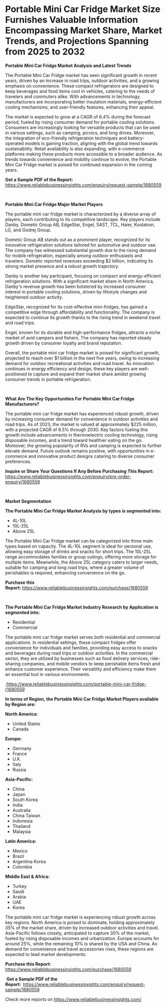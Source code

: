 <p><h1>Portable Mini Car Fridge Market Size Furnishes Valuable Information Encompassing Market Share, Market Trends, and Projections Spanning from 2025 to 2032</h1></p><p><strong>Portable Mini Car Fridge Market Analysis and Latest Trends</strong></p>
<p><p>The Portable Mini Car Fridge market has seen significant growth in recent years, driven by an increase in road trips, outdoor activities, and a growing emphasis on convenience. These compact refrigerators are designed to keep beverages and food items cool in vehicles, catering to the needs of travelers and commuters alike. With advancements in technology, manufacturers are incorporating better insulation materials, energy-efficient cooling mechanisms, and user-friendly features, enhancing their appeal.</p><p>The market is expected to grow at a CAGR of 6.4% during the forecast period, fueled by rising consumer demand for portable cooling solutions. Consumers are increasingly looking for versatile products that can be used in various settings, such as camping, picnics, and long drives. Moreover, the integration of eco-friendly refrigeration techniques and battery-operated models is gaining traction, aligning with the global trend towards sustainability. Retail availability is also expanding, with e-commerce platforms making these products more accessible to a broader audience. As trends towards convenience and mobility continue to evolve, the Portable Mini Car Fridge market is poised for continued expansion in the coming years.</p></p>
<p><strong>Get a Sample PDF of the Report:&nbsp;</strong> <a href="https://www.reliablebusinessinsights.com/enquiry/request-sample/1680559?utm_campaign=3350&utm_medium=2&utm_source=Github&utm_content=ia&utm_term=05042025&utm_id=portable-mini-car-fridge">https://www.reliablebusinessinsights.com/enquiry/request-sample/1680559</a></p>
<p>&nbsp;</p>
<p><strong>Portable Mini Car Fridge Major Market Players</strong></p>
<p><p>The portable mini car fridge market is characterized by a diverse array of players, each contributing to its competitive landscape. Key players include Danby, Dometic Group AB, EdgeStar, Engel, SAST, TCL, Haier, Koolatron, LG, and Godrej Group. </p><p>Dometic Group AB stands out as a prominent player, recognized for its innovative refrigeration solutions tailored for automotive and outdoor use. The company has witnessed substantial growth due to the rising demand for mobile refrigeration, especially among outdoor enthusiasts and travelers. Dometic reported revenues exceeding $2 billion, indicating its strong market presence and a robust growth trajectory.</p><p>Danby is another key participant, focusing on compact and energy-efficient refrigeration solutions. With a significant market share in North America, Danby's revenue growth has been bolstered by increased consumer interest in portable cooling solutions, driven by lifestyle changes and heightened outdoor activity.</p><p>EdgeStar, recognized for its cost-effective mini-fridges, has gained a competitive edge through affordability and functionality. The company is expected to continue its growth thanks to the rising trend in weekend travel and road trips.</p><p>Engel, known for its durable and high-performance fridges, attracts a niche market of avid campers and fishers. The company has reported steady growth driven by consumer loyalty and brand reputation.</p><p>Overall, the portable mini car fridge market is poised for significant growth, projected to reach over $1 billion in the next five years, owing to increasing demand for outdoor recreational activities and road travel. As innovation continues in energy efficiency and design, these key players are well-positioned to capture and expand their market share amidst growing consumer trends in portable refrigeration.</p></p>
<p>&nbsp;</p>
<p><strong>What Are The Key Opportunities For Portable Mini Car Fridge Manufacturers?</strong></p>
<p><p>The portable mini car fridge market has experienced robust growth, driven by increasing consumer demand for convenience in outdoor activities and road trips. As of 2023, the market is valued at approximately $225 million, with a projected CAGR of 6.5% through 2030. Key factors fueling this growth include advancements in thermoelectric cooling technology, rising disposable incomes, and a trend toward healthier eating on the go. Moreover, the growing popularity of RVs and camping is expected to further elevate demand. Future outlook remains positive, with opportunities in e-commerce and innovative product designs catering to diverse consumer preferences.</p></p>
<p><strong>Inquire or Share Your Questions If Any Before Purchasing This Report:</strong> <a href="https://www.reliablebusinessinsights.com/enquiry/pre-order-enquiry/1680559?utm_campaign=3350&utm_medium=2&utm_source=Github&utm_content=ia&utm_term=05042025&utm_id=portable-mini-car-fridge">https://www.reliablebusinessinsights.com/enquiry/pre-order-enquiry/1680559</a></p>
<p>&nbsp;</p>
<p><strong>Market Segmentation</strong></p>
<p><strong>The Portable Mini Car Fridge Market Analysis by types is segmented into:</strong></p>
<p><ul><li>4L-10L</li><li>10L-25L</li><li>Above 25L</li></ul></p>
<p><p>The Portable Mini Car Fridge market can be categorized into three main types based on capacity. The 4L-10L segment is ideal for personal use, allowing easy storage of drinks and snacks for short trips. The 10L-25L range accommodates families or group outings, offering more storage for multiple items. Meanwhile, the Above 25L category caters to larger needs, suitable for camping and long road trips, where a greater volume of perishables is required, enhancing convenience on the go.</p></p>
<p><strong>Purchase this Report:&nbsp;</strong><a href="https://www.reliablebusinessinsights.com/purchase/1680559?utm_campaign=3350&utm_medium=2&utm_source=Github&utm_content=ia&utm_term=05042025&utm_id=portable-mini-car-fridge">https://www.reliablebusinessinsights.com/purchase/1680559</a></p>
<p>&nbsp;</p>
<p><strong>The Portable Mini Car Fridge Market Industry Research by Application is segmented into:</strong></p>
<p><ul><li>Residential</li><li>Commercial</li></ul></p>
<p><p>The portable mini car fridge market serves both residential and commercial applications. In residential settings, these compact fridges offer convenience for individuals and families, providing easy access to snacks and beverages during road trips or outdoor activities. In the commercial sector, they are utilized by businesses such as food delivery services, ride-sharing companies, and mobile vendors to keep perishable items fresh and enhance customer experience. Their versatility and efficiency make them an essential tool in various environments.</p></p>
<p><a href="https://www.reliablebusinessinsights.com/portable-mini-car-fridge-r1680559?utm_campaign=3350&utm_medium=2&utm_source=Github&utm_content=ia&utm_term=05042025&utm_id=portable-mini-car-fridge">&nbsp;https://www.reliablebusinessinsights.com/portable-mini-car-fridge-r1680559</a></p>
<p><strong>In terms of Region, the Portable Mini Car Fridge Market Players available by Region are:</strong></p>
<p>
    <p> <strong> North America: </strong>
        <ul>
            <li>United States</li>
            <li>Canada</li>
        </ul>
        </p> 
    <p> <strong> Europe: </strong>
        <ul>
            <li>Germany</li>
            <li>France</li>
            <li>U.K.</li>
            <li>Italy</li>
            <li>Russia</li>
        </ul>
        </p> 
    <p> <strong> Asia-Pacific: </strong>
        <ul>
            <li>China</li>
            <li>Japan</li>
            <li>South Korea</li>
            <li>India</li>
            <li>Australia</li>
            <li>China Taiwan</li>
            <li>Indonesia</li>
            <li>Thailand</li>
            <li>Malaysia</li>
        </ul>
        </p> 
    <p> <strong> Latin America: </strong>
        <ul>
            <li>Mexico</li>
            <li>Brazil</li>
            <li>Argentina Korea</li>
            <li>Colombia</li>
        </ul>
        </p> 
    <p> <strong> Middle East & Africa: </strong>
        <ul>
            <li>Turkey</li>
            <li>Saudi</li>
            <li>Arabia</li>
            <li>UAE</li>
            <li>Korea</li>
        </ul>
    </p>
    </p>
<p><p>The portable mini car fridge market is experiencing robust growth across key regions. North America is poised to dominate, holding approximately 35% of the market share, driven by increased outdoor activities and travel. Asia-Pacific follows closely, anticipated to capture 30% of the market, fueled by rising disposable incomes and urbanization. Europe accounts for around 25%, while the remaining 10% is shared by the USA and China. As demand for convenience and travel accessories rises, these regions are expected to lead market developments.</p></p>
<p><strong>Purchase this Report: </strong><a href="https://www.reliablebusinessinsights.com/purchase/1680559?utm_campaign=3350&utm_medium=2&utm_source=Github&utm_content=ia&utm_term=05042025&utm_id=portable-mini-car-fridge">https://www.reliablebusinessinsights.com/purchase/1680559</a></p>
<p>&nbsp;<strong>Get a Sample PDF of the Report:&nbsp;&nbsp;</strong><a href="https://www.reliablebusinessinsights.com/enquiry/request-sample/1680559?utm_campaign=3350&utm_medium=2&utm_source=Github&utm_content=ia&utm_term=05042025&utm_id=portable-mini-car-fridge">https://www.reliablebusinessinsights.com/enquiry/request-sample/1680559</a></p>
<p><strong></strong></p>
<p>Check more reports on <a href="https://www.reliablebusinessinsights.com/?utm_campaign=3350&utm_medium=2&utm_source=Github&utm_content=ia&utm_term=05042025&utm_id=portable-mini-car-fridge">https://www.reliablebusinessinsights.com/</a></p>